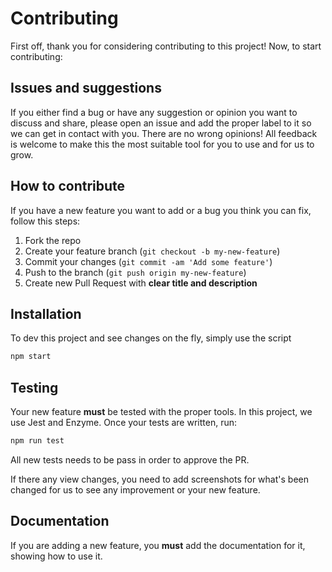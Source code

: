 # Contributing

First off, thank you for considering contributing to this project! Now, to start contributing:

## Issues and suggestions

If you either find a bug or have any suggestion or opinion you want to discuss and share, please open an issue and add the proper label to it so we can get in contact with you.
There are no wrong opinions! All feedback is welcome to make this the most suitable tool for you to use and for us to grow.

## How to contribute

If you have a new feature you want to add or a bug you think you can fix, follow this steps:

1. Fork the repo
2. Create your feature branch (`git checkout -b my-new-feature`)
3. Commit your changes (`git commit -am 'Add some feature'`)
4. Push to the branch (`git push origin my-new-feature`)
5. Create new Pull Request with **clear title and description**

## Installation

To dev this project and see changes on the fly, simply use the script

```bash
npm start
```

## Testing

Your new feature **must** be tested with the proper tools. In this project, we use Jest and Enzyme. Once your tests are written, run:

```bash
npm run test
```

All new tests needs to be pass in order to approve the PR.

If there any view changes, you need to add screenshots for what's been changed for us to see any improvement or your new feature.

## Documentation

If you are adding a new feature, you **must** add the documentation for it, showing how to use it.

